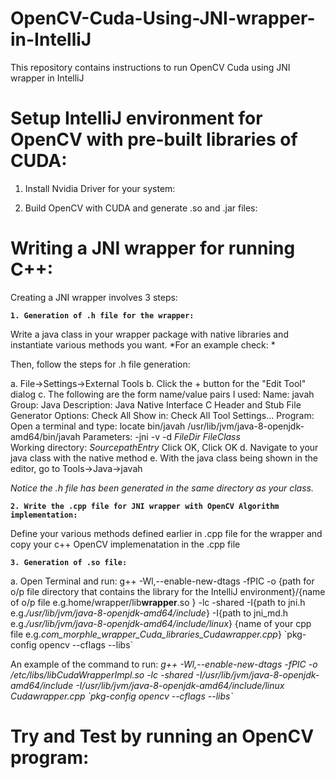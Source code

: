 # OpenCV-Cuda-Using-JNI-wrapper-in-IntelliJ
This repository contains instructions to run OpenCV Cuda using JNI wrapper in IntelliJ

# Setup IntelliJ environment for OpenCV with pre-built libraries of CUDA:

1. Install Nvidia Driver for your system:

2. Build OpenCV with CUDA and generate .so and .jar files:


# Writing a JNI wrapper for running C++:
Creating a JNI wrapper involves 3 steps:

**`1. Generation of .h file for the wrapper:`**

Write a java class in your wrapper package with native libraries and instantiate various methods you want. 
*For an example check: *

Then, follow the steps for .h file generation:

   a. File->Settings->External Tools
   b. Click the + button for the "Edit Tool" dialog
   c. The following are the form name/value pairs I used:
      Name: javah
      Group: Java
      Description: Java Native Interface C Header and Stub File Generator
      Options: Check All
      Show in: Check All
      Tool Settings...
      Program: Open a terminal and type: locate bin/javah
      /usr/lib/jvm/java-8-openjdk-amd64/bin/javah
      Parameters: -jni -v -d $FileDir$ $FileClass$          
      Working directory: $SourcepathEntry$
      Click OK, Click OK
   d. Navigate to your java class with the native method
   e. With the java class being shown in the editor, go to Tools->Java->javah

*Notice the .h file has been generated in the same directory as your class.*

**`2. Write the .cpp file for JNI wrapper with OpenCV Algorithm implementation:`**

Define your various methods defined earlier in .cpp file for the wrapper and copy your c++ OpenCV implemenatation in the .cpp file

**`3. Generation of .so file:`**

   a. Open Terminal and run:
g++ -Wl,--enable-new-dtags -fPIC -o {path for o/p file directory that contains the library for the IntelliJ environment}/{name of o/p file e.g.home/wrapper/lib**wrapper**.so } -lc -shared -I{path to jni.h e.g._/usr/lib/jvm/java-8-openjdk-amd64/include_} -I{path to jni_md.h e.g._/usr/lib/jvm/java-8-openjdk-amd64/include/linux_} {name of your cpp file e.g._com_morphle_wrapper_Cuda_libraries_Cudawrapper.cpp_} \`pkg-config opencv --cflags --libs\`

An example of the command to run:
_g++ -Wl,--enable-new-dtags -fPIC -o /etc/libs/libCudaWrapperImpl.so -lc -shared -I/usr/lib/jvm/java-8-openjdk-amd64/include -I/usr/lib/jvm/java-8-openjdk-amd64/include/linux Cudawrapper.cpp \`pkg-config opencv --cflags --libs\`_

# Try and Test by running an OpenCV program:

